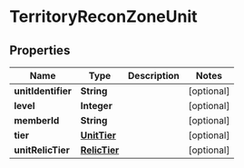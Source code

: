 

# TerritoryReconZoneUnit


## Properties

| Name | Type | Description | Notes |
|------------ | ------------- | ------------- | -------------|
|**unitIdentifier** | **String** |  |  [optional] |
|**level** | **Integer** |  |  [optional] |
|**memberId** | **String** |  |  [optional] |
|**tier** | [**UnitTier**](UnitTier.md) |  |  [optional] |
|**unitRelicTier** | [**RelicTier**](RelicTier.md) |  |  [optional] |




